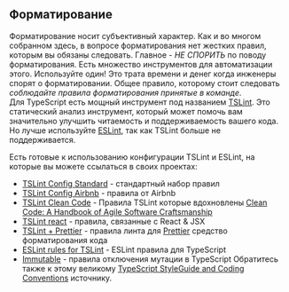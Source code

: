 ## Форматирование

Форматирование носит субъективный характер. Как и во многом собранном здесь, в вопросе форматирования нет жестких правил, которым вы обязаны следовать. Главное - *НЕ СПОРИТЬ* по поводу форматирования. Есть множество инструментов для автоматизации этого. Используйте один! Это трата времени и денег когда инженеры спорят о форматировании. Общее правило, которому стоит следовать *соблюдайте правила форматирования принятые в команде*.  
Для TypeScript есть мощный инструмент под названием [TSLint](https://palantir.github.io/tslint/). Это статический анализ инструмент, который может помочь вам значительно улучшить читаемость и поддерживаемость вашего кода. Но лучше используйте [ESLint](https://github.com/typescript-eslint/typescript-eslint), так как TSLint больше не поддерживается.

Есть готовые к использованию конфигурации TSLint и ESLint, на которые вы можете ссылаться в своих проектах:
- [TSLint Config Standard](https://www.npmjs.com/package/tslint-config-standard) - стандартный набор правил
- [TSLint Config Airbnb](https://www.npmjs.com/package/tslint-config-airbnb) - правила от Airbnb
- [TSLint Clean Code](https://www.npmjs.com/package/tslint-clean-code) - Правила TSLint которые вдохновлены [Clean Code: A Handbook of Agile Software Craftsmanship](https://www.amazon.ca/Clean-Code-Handbook-Software-Craftsmanship/dp/0132350882)
- [TSLint react](https://www.npmjs.com/package/tslint-react) - правила, связанные с React & JSX
- [TSLint + Prettier](https://www.npmjs.com/package/tslint-config-prettier) - правила линта для [Prettier](https://github.com/prettier/prettier) средство форматирования кода
- [ESLint rules for TSLint](https://www.npmjs.com/package/tslint-eslint-rules) - ESLint правила для TypeScript
- [Immutable](https://www.npmjs.com/package/tslint-immutable) - правила отключения мутации в TypeScript
Обратитесь также к этому великому [TypeScript StyleGuide and Coding Conventions](https://basarat.gitbooks.io/typescript/docs/styleguide/styleguide.html) источнику.